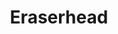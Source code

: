 ---
pid: RS380
title: Eraserhead
location_transcription: 12th+Vine
zipcode: '19147'
outside_phl: 
neighborhood: Queen Village,Bella Vista,Pennsport,Italian Market
age: '51'
age_range: 50-59
instagram: 
image_file_name: RS_380.jpg
proposal_transcription: A crazy old dilapidated factory that makes annoying sounds
topic: Unknown
topic_summary: '0'
type: Closed Factory
keywords_other: 
credit: 
image_labels: 
twitter: 
facebook: 
permalink: "/monuments/rs380/"
layout: item-page
---